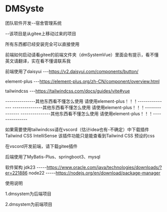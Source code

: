 # DMSyste
团队软件开发--宿舍管理系统

--该项目是从gitee上移动过来的项目

所有东西都已经安装完全可以直接使用

前端如何启动请看gitee的前端文件夹（dmSystemVue）里面会有提示，看不懂英文请翻译，实在看不懂请联系我

前端使用了daisyui ---https://v2.daisyui.com/components/button/

element-plus ---https://element-plus.org/zh-CN/component/overview.html

tailwindcss ---https://tailwindcss.com/docs/guides/vite#vue

---------------其他东西看不懂怎么使用 请使用element-plus！！！--------------- 
---------------其他东西看不懂怎么使用 请使用element-plus！！！--------------- 
---------------其他东西看不懂怎么使用 请使用element-plus！！！---------------

如果需要使用tailwindcss请在vscord（估计idea也有-不确定）中下载插件Tailwind CSS IntelliSense 该插件功能只是能查看到Tailwind CSS 预设的css

在vscord开发前端，请下载gitee插件

后端使用了MyBatis-Plus、springboot3、mysql

软件架构
jdk23 -----https://www.oracle.com/java/technologies/downloads/?er=221886 node22 -----https://nodejs.org/en/download/package-manager

使用说明

1.dmsystem为后端项目

2.dmsystem为前端项目
